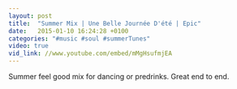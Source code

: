 ```yaml
---
layout: post
title:  "Summer Mix | Une Belle Journée D'été | Epic"
date:   2015-01-10 16:24:28 +0100
categories: "#music #soul #summerTunes"
video: true
vid_link: //www.youtube.com/embed/mMgHsufmjEA
---
```


Summer feel good mix for dancing or predrinks.  Great end to end.  